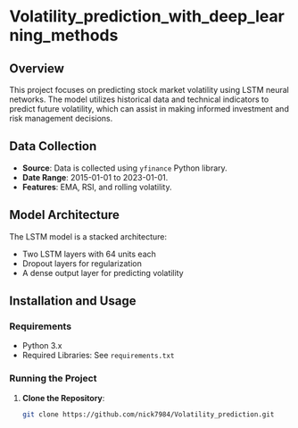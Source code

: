# Volatility_prediction_with_deep_learning_methods

## Overview
This project focuses on predicting stock market volatility using LSTM neural networks. The model utilizes historical data and technical indicators to predict future volatility, which can assist in making informed investment and risk management decisions.

## Data Collection
- **Source**: Data is collected using `yfinance` Python library.
- **Date Range**: 2015-01-01 to 2023-01-01.
- **Features**: EMA, RSI, and rolling volatility.

## Model Architecture
The LSTM model is a stacked architecture:
- Two LSTM layers with 64 units each
- Dropout layers for regularization
- A dense output layer for predicting volatility

## Installation and Usage

### Requirements
- Python 3.x
- Required Libraries: See `requirements.txt`

### Running the Project
1. **Clone the Repository**:
   ```bash
   git clone https://github.com/nick7984/Volatility_prediction.git

